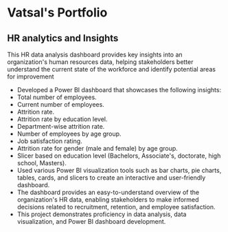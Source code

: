 # Vatsal's Portfolio


## HR analytics and Insights

This HR data analysis dashboard provides key insights into an organization's human resources data, helping stakeholders better understand the current state of the workforce and identify potential areas for improvement
-	Developed a Power BI dashboard that showcases the following insights:
 -	Total number of employees.
 -	Current number of employees.
 -	Attrition rate.   
 -	Attrition rate by education level.
 -	Department-wise attrition rate.
 -	Number of employees by age group.
 -	Job satisfaction rating.
 -	Attrition rate for gender (male and female) by age group.
 -	Slicer based on education level (Bachelors, Associate's, doctorate, high school, Masters).
-	Used various Power BI visualization tools such as bar charts, pie charts, tables, cards, and slicers to create an interactive and user-friendly dashboard.
-	The dashboard provides an easy-to-understand overview of the organization's HR data, enabling stakeholders to make informed decisions related to recruitment, retention, and employee satisfaction.
-	This project demonstrates proficiency in data analysis, data visualization, and Power BI dashboard development.


